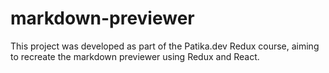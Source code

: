 # markdown-previewer
This project was developed as part of the Patika.dev Redux course, aiming to recreate the markdown previewer using Redux and React.
